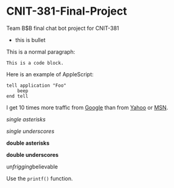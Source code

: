 # CNIT-381-Final-Project
Team B$B final chat bot project for CNIT-381
* this is bullet
<p>This is a normal paragraph:</p>

<pre><code>This is a code block.
</code></pre>

<p>Here is an example of AppleScript:</p>

<pre><code>tell application "Foo"
    beep
end tell
</code></pre>


I get 10 times more traffic from [Google][] than from
[Yahoo][] or [MSN][].

  [google]: http://google.com/        "Google"
  [yahoo]:  http://search.yahoo.com/  "Yahoo Search"
  [msn]:    http://search.msn.com/    "MSN Search"
  
  *single asterisks*

_single underscores_

**double asterisks**

__double underscores__

un*frigging*believable

Use the `printf()` function.
